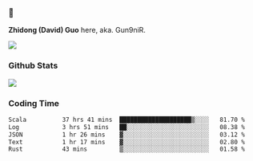 ### 👋 

**Zhidong (David) Guo** here, aka. Gun9niR.

![](https://komarev.com/ghpvc/?username=Gun9niR&label=Total+Views)

### Github Stats

<img src="https://github-readme-stats.vercel.app/api?username=Gun9niR&count_private=true&show_icons=true&theme=vue-dark&hide_title=true">

### Coding Time

<!--START_SECTION:waka-->

```txt
Scala          37 hrs 41 mins  ████████████████████▒░░░░   81.70 %
Log            3 hrs 51 mins   ██░░░░░░░░░░░░░░░░░░░░░░░   08.38 %
JSON           1 hr 26 mins    ▓░░░░░░░░░░░░░░░░░░░░░░░░   03.12 %
Text           1 hr 17 mins    ▓░░░░░░░░░░░░░░░░░░░░░░░░   02.80 %
Rust           43 mins         ▒░░░░░░░░░░░░░░░░░░░░░░░░   01.58 %
```

<!--END_SECTION:waka-->
